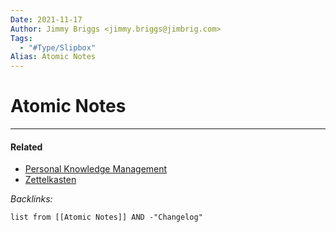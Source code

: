 ```yaml
---
Date: 2021-11-17
Author: Jimmy Briggs <jimmy.briggs@jimbrig.com>
Tags:
  - "#Type/Slipbox"
Alias: Atomic Notes
---
```


# Atomic Notes

---

#### Related

* [Personal Knowledge Management](../MOCs/Personal%20Knowledge%20Management.md)
* [Zettelkasten](Zettelkasten.md)

*Backlinks:*

````dataview
list from [[Atomic Notes]] AND -"Changelog"
````
